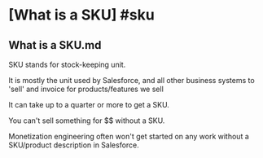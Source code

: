 # [What is a SKU] #sku

## What is a SKU.md

SKU stands for stock-keeping unit. 

It is mostly the unit used by Salesforce, and all other business systems to 'sell' and invoice for products/features we sell

It can take up to a quarter or more to get a SKU.

You can't sell something for $$ without a SKU.

Monetization engineering often won't get started on any work without a SKU/product description in Salesforce.

